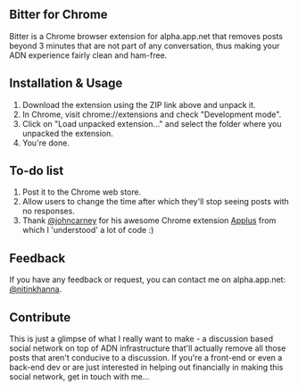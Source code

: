 Bitter for Chrome
-----------------

Bitter is a Chrome browser extension for alpha.app.net that removes posts
beyond 3 minutes that are not part of any conversation, thus making your
ADN experience fairly clean and ham-free.

Installation & Usage
--------------------

1. Download the extension using the ZIP link above and unpack it.
2. In Chrome, visit chrome://extensions and check
   "Development mode".
3. Click on "Load unpacked extension..." and select the folder where you
   unpacked the extension.
4. You're done.

To-do list
----------

1. Post it to the Chrome web store.
2. Allow users to change the time after which they'll stop seeing posts with no responses.
3. Thank [@johncarney](http://alpha.app.net/johncarney) for his awesome Chrome extension [Applus](https://github.com/johncarney/applus) from which I 'understood' a lot of code :)

Feedback
--------

If you have any feedback or request, you can contact me on alpha.app.net:
[@nitinkhanna](http://alpha.app.net/nitinkhanna).

Contribute
----------

This is just a glimpse of what I really want to make - a discussion based social network on top of ADN infrastructure
that'll actually remove all those posts that aren't conducive to a discussion. If you're a front-end or even a back-end dev
or are just interested in helping out financially in making this social network, get in touch with me...